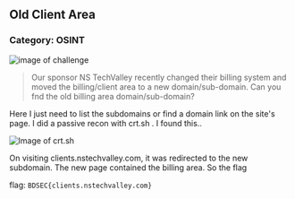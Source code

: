 ## Old Client Area
### Category: OSINT

![image of challenge](https://i.imgur.com/xjIubVC.png)

> Our sponsor NS TechValley recently changed their billing system and moved the billing/client area to a new domain/sub-domain. Can you fnd the old billing area domain/sub-domain?

Here I just need to list the subdomains or find a domain link on the site's page. I did a passive recon with crt.sh . I found this..

![Image of crt.sh](https://i.imgur.com/NL8xDVn.png)
 
On visiting clients.nstechvalley.com, it was redirected to the new subdomain. The new page contained the billing area. So the flag

flag: `BDSEC{clients.nstechvalley.com}`
